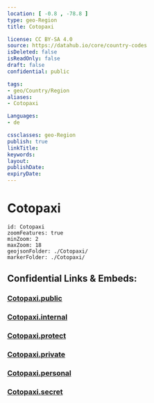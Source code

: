 ```yaml
---
location: [ -0.8 , -78.8 ] 
type: geo-Region
title: Cotopaxi

license: CC BY-SA 4.0
source: https://datahub.io/core/country-codes
isDeleted: false
isReadOnly: false
draft: false
confidential: public

tags:
- geo/Country/Region
aliases:
- Cotopaxi

Languages:
- de

cssclasses: geo-Region
publish: true
linkTitle: 
keywords: 
layout: 
publishDate: 
expiryDate: 
---
```


# Cotopaxi

```leaflet
id: Cotopaxi
zoomFeatures: true 
minZoom: 2 
maxZoom: 18
geojsonFolder: ./Cotopaxi/
markerFolder: ./Cotopaxi/
```


## Confidential Links & Embeds: 

### [Cotopaxi.public](/_public/\Earth\Continent\America~South\Ecuador\provinces~EquadorCotopaxi.public.md) 

### [Cotopaxi.internal](/_internal/\Earth\Continent\America~South\Ecuador\provinces~EquadorCotopaxi.internal.md) 

### [Cotopaxi.protect](/_protect/\Earth\Continent\America~South\Ecuador\provinces~EquadorCotopaxi.protect.md) 

### [Cotopaxi.private](/_private/\Earth\Continent\America~South\Ecuador\provinces~EquadorCotopaxi.private.md) 

### [Cotopaxi.personal](/_personal/\Earth\Continent\America~South\Ecuador\provinces~EquadorCotopaxi.personal.md) 

### [Cotopaxi.secret](/_secret/\Earth\Continent\America~South\Ecuador\provinces~EquadorCotopaxi.secret.md)

